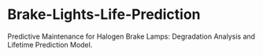 # Brake-Lights-Life-Prediction
Predictive Maintenance for Halogen Brake Lamps: Degradation Analysis and Lifetime Prediction Model.
